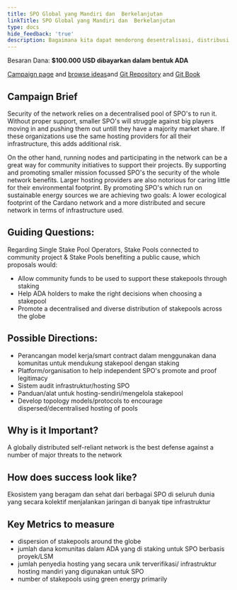 ```yaml
---
title: SPO Global yang Mandiri dan  Berkelanjutan
linkTitle: SPO Global yang Mandiri dan  Berkelanjutan
type: docs
hide_feedback: 'true'
description: Bagaimana kita dapat mendorong desentralisasi, distribusi operator pool secara global dan yang berkelanjutan untuk menjalankan jaringan Cardano
---
```


Besaran Dana: **$100.000 USD dibayarkan dalam bentuk ADA**

[Campaign page](https://cardano.ideascale.com/a/campaign-home/26246) and [browse ideas](https://cardano.ideascale.com/a/ideas/top/campaign-filter/byids/campaigns/26246/stage/unspecified)and [Git Repository](https://github.com/Catalyst-Challenges/F7-Global-Sustainable-Independent-SPOs) and [Git Book](https://quality-assurance-dao.gitbook.io/catalyst-fund-7-challenges/fund-7/global-sustainable-indep.-spos)

## Campaign Brief

Security of the network relies on a decentralised pool of SPO's to run it. Without proper support, smaller SPO's will struggle against big players moving in and pushing them out untill they have a majority market share. If these organizations use the same hosting providers for all their infrastructure, this adds additional risk.

On the other hand, running nodes and participating in the network can be a great way for community initiatives to support their projects. By supporting and promoting smaller mission focussed SPO's the security of the whole network benefits. Larger hosting providers are also notorious for caring little for their environmental footprint. By promoting SPO's which run on sustainable energy sources we are achieving two goals: A lower ecological footprint of the Cardano network and a more distributed and secure network in terms of infrastructure used.

## Guiding Questions:

Regarding Single Stake Pool Operators, Stake Pools connected to community project &amp; Stake Pools benefiting a public cause, which proposals would:

- Allow community funds to be used to support these stakepools through staking
- Help ADA holders to make the right decisions when choosing a stakepool
- Promote a decentralised and diverse distribution of stakepools across the globe

## Possible Directions:

- Perancangan model kerja/smart contract dalam menggunakan dana komunitas untuk mendukung stakepool dengan staking
- Platform/organisation to help independent SPO's promote and proof legitimacy
- Sistem audit infrastruktur/hosting SPO
- Panduan/alat untuk hosting-sendiri/mengelola stakepool
- Develop topology models/protocols to encourage dispersed/decentralised hosting of pools

## Why is it Important?

A globally distributed self-reliant network is the best defense against a number of major threats to the network

## How does success look like?

Ekosistem yang beragam dan sehat dari berbagai SPO di seluruh dunia yang secara kolektif menjalankan jaringan di banyak tipe infrastruktur

## Key Metrics to measure

- dispersion of stakepools around the globe
- jumlah dana komunitas dalam ADA yang di staking untuk SPO berbasis proyek/LSM
- jumlah penyedia hosting yang secara unik terverifikasi/ infrastruktur hosting mandiri yang digunakan untuk SPO
- number of stakepools using green energy primarily
